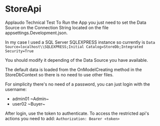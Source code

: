 # StoreApi

Applaudo Technical Test
To Run the App you just need to set the Data Source on the Connection String located on the file appsettings.Development.json.

In my case I used a SQL Server SQLEXPRESS instance so currently is
`Data Source=localhost\\SQLEXPRESS;Initial Catalog=StoreDb;Integrated Security=True`

You should modify it depending of the Data Source you have available.

The default data is loaded from the OnModelCreating method in the StoreDbContext so there is no need to use other files.

For simplicity there's no need of a password, you can just login with the username:
 - admin01 ~Admin~
 - user02 ~Buyer~

After login, use the token to authenticate. To access the restricted api's actions you need to add:
`Authorization: Bearer <token>`
